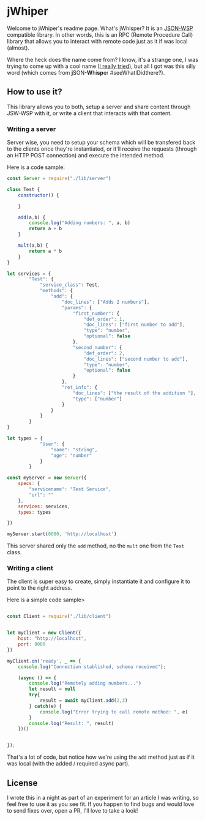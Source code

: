 

# jWhiper

Welcome to jWhiper's readme page. What's jWhisper? It is an [JSON-WSP](https://en.wikipedia.org/wiki/JSON-WSP) compatible library. In other words, this is an RPC (Remote Procedure Call) library that allows you to interact with remote code just as it if was local (almost).

Where the heck does the name come from? I know, it's a strange one, I was trying to come up with a cool name ([I really tried](https://twitter.com/deleteman123/status/1175421900538953728)), but all I got was this silly word (which comes from **j**SON-**W**hi**sp**er #seeWhatIDidthere?).

## How to use it?

This library allows you to both, setup a server and share content through JSW-WSP with it, or write a client that interacts with that content.

### Writing a server

Server wise, you need to setup your schema which will be transfered back to the clients once they're instantiated, or it'll receive the requests (through an HTTP POST connection) and execute the intended method.

Here is a code sample:

```js
const Server = require("./lib/server")

class Test {
    constructor() {

    }

    add(a,b) {
        console.log("Adding numbers: ", a, b)
        return a + b
    }

    mult(a,b) {
        return a * b
    }
}

let services = {
        "Test": {
            "service_class": Test,
            "methods": {
                "add": {
                    "doc_lines": ["Adds 2 numbers"],
                    "params": {
                        "first_number": {
                            "def_order": 1,
                            "doc_lines": ["first number to add"],
                            "type": "number",
                            "optional": false
                        },
                        "second_number": {
                            "def_order": 2,
                            "doc_lines": ["second number to add"],
                            "type": "number",
                            "optional": false
                        }
                    },
                    "ret_info": {
                        "doc_lines": ["the result of the addition "],
                        "type": ["number"]
                    }
                }
            }
        }
}

let types = {
            "User": {
                "name": "string",
                "age": "number"
            }
        }

const myServer = new Server({
    specs: {
        "servicename": "Test Service",
        "url": ""
    },
    services: services,
    types: types

})

myServer.start(8080, 'http://localhost')
```

This server shared only the `add` method, no the `mult` one from the `Test` class.

### Writing a client

The client is super easy to create, simply instantiate it and configure it to point to the right address.

Here is a simple code sample>

```js

const Client = require("./lib/client")


let myClient = new Client({
    host: "http://localhost",
    port: 8080
})

myClient.on('ready', _ => {
    console.log("Connection stablished, schema received");

    (async () => {
        console.log("Remotely adding numbers...")
        let result = null
        try{
            result = await myClient.add(2,3)
        } catch(e) {
            console.log("Error trying to call remote method: ", e)
        }
        console.log("Result: ", result)
    })()


});
```

That's a lot of code, but notice how we're using the `add` method just as if it was local (with the added / required async part).

## License
I wrote this in a night as part of an experiment for an article I was writing, so feel free to use it as you see fit. If you happen to find bugs and would love to send fixes over, open a PR, I'll love to take a look!